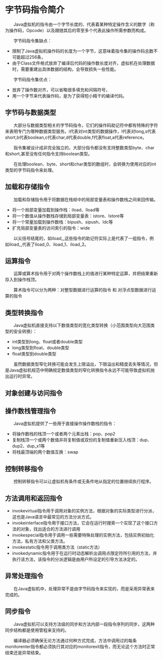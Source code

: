 # 字节码指令简介
&emsp;&emsp;Java虚拟机的指令由一个字节长度的、代表着某种特定操作含义的数字（称为操作码，Opcode）以及跟随其后的零至多个代表此操作所需参数而构成。

&emsp;&emsp;字节码指令集缺点：
- 限制了Java虚拟机操作码的长度为一个字节，这意味着指令集的操作码总数不可能超过256条，
- 由于Class文件格式放弃了编译后代码的操作数长度对齐，虚拟机在处理数据时，需要重建出具体数据的结构，会导致损失一些性能。

&emsp;&emsp;字节码指令集优点：
- 放弃了操作数对齐，可以省略很多填充和间隔符号，
- 用一个字节来代表操作码，是为了获得短小精干的编译代码。

## 字节码与数据类型
&emsp;&emsp;大部分与数据类型相关的字节码指令，它们的操作码助记符中都有特殊的字符来表明专门为哪种数据类型服务。i代表对int类型的数据操作，l代表对long,s代表short,b代表boolean,c代表char,d代表double,f代表float,a代表reference。

&emsp;&emsp;指令集被设计成非完全独立的，大部分指令都没有支持整数类型byte、char和short,甚至没有任何指令支持boolean类型。

&emsp;&emsp;在处理boolean、byte、short和char类型的数组时，会转换为使用对应的int类型的字节码指令来处理。

## 加载和存储指令
&emsp;&emsp;加载和存储指令用于将数据在栈帧中的局部变量表和操作数栈之间来回传输。
- 将一个局部变量加载到操作栈：iload、lload等
- 将一个数值从操作数栈存储到局部变量表：istore、lstore等
- 将一个常量加载到操作数栈：bipush、sipush、ldc等
- 扩充局部变量表的访问索引的指令：wide

&emsp;&emsp;以尖括号结尾的，如iload_<n>,这些指令的助记符实际上是代表了一组指令，例如iload_<n>,代表了iload_0、iload_1、iload_2。
  
## 运算指令
&emsp;&emsp;运算或算术指令用于对两个操作数栈上的值进行某种特定运算，并把结果重新存入到操作栈顶。

&emsp;&emsp;算术指令可以分为两种：对整型数据进行运算的指令 和 对浮点型数据进行运算的指令

## 类型转换指令
&emsp;&emsp;Java虚拟机直接支持以下数值类型的宽化类型转换（小范围类型向大范围类型的安全转换）：
- int类型到long、float或者double类型
- long类型到float、double类型
- float类型到double类型

&emsp;&emsp;虽然数据类型窄化转换可能会发生上限溢出，下限溢出和精度丢失等情况，但是Java虚拟机规范中明确规定数值类型的窄化转换指令永远不可能导致虚拟机抛出运行时异常。

## 对象创建与访问指令

## 操作数栈管理指令
&emsp;&emsp;Java虚拟机提供了一些用于直接操作操作数栈的指令：
- 将操作数栈的栈顶一个或者两个元素出栈：pop、pop2
- 复制栈顶一个或两个数值并将复制值或双份的复制值重新压入栈顶：dup、dup2、dup_x1等
- 将栈最顶端的两个数值互换：swap

## 控制转移指令
&emsp;&emsp;控制转移指令可以让虚拟机有条件或无条件地从指定的位置继续执行程序。

## 方法调用和返回指令
- invokevirtual指令用于调用对象的实例方法，根据对象的实际类型进行分派，这也是Java语言中最常见的方法分派方式。
- invokeinterface指令用于接口方法，它会在运行时搜索一个实现了这个接口方法的对象，找出适合的方法进行调用
- invokespecial指令用于调用一些需要特殊处理的实例方法，包括实例初始化方法，私有方法和父类方法。
- invokestatic指令用于调用类方法（static方法）
- invokedynamic指令用于在运行时动态解析出调用点限定符所引用的方法，并执行该方法，该指令的分派逻辑是由用户所设定的引导方法决定的。

## 异常处理指令
&emsp;&emsp;在Java虚拟机中，处理异常不是由字节码指令来实现的，而是采用异常表来完成的。

## 同步指令
&emsp;&emsp;Java虚拟机可以支持方法级的同步和方法内部一段指令序列的同步，这两种同步结构都是使用管程来支持的。

&emsp;&emsp;编译器必须确保无论方法通过何种方式完成，方法中调用过的每条monitorenter指令都必须执行其对应的monitorexit指令，而无论这个方法时正常结束还是异常结束。
